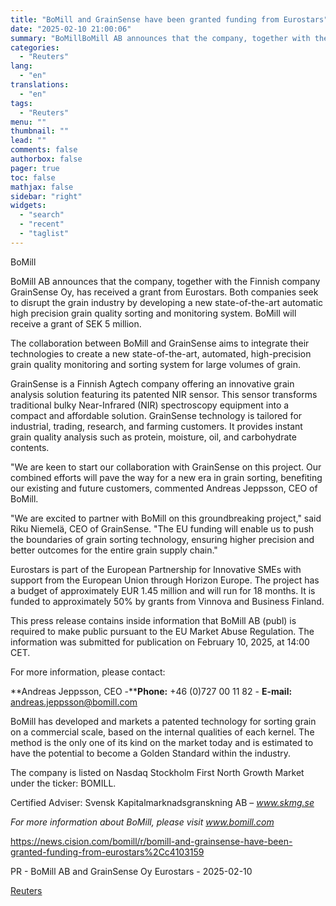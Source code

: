 ```yaml
---
title: "BoMill and GrainSense have been granted funding from Eurostars"
date: "2025-02-10 21:00:06"
summary: "BoMillBoMill AB announces that the company, together with the Finnish company GrainSense Oy, has received a grant from Eurostars. Both companies seek to disrupt the grain industry by developing a new state-of-the-art automatic high precision grain quality sorting and monitoring system. BoMill will receive a grant of SEK 5 million.The..."
categories:
  - "Reuters"
lang:
  - "en"
translations:
  - "en"
tags:
  - "Reuters"
menu: ""
thumbnail: ""
lead: ""
comments: false
authorbox: false
pager: true
toc: false
mathjax: false
sidebar: "right"
widgets:
  - "search"
  - "recent"
  - "taglist"
---
```


BoMill

BoMill AB announces that the company, together with the Finnish company GrainSense Oy, has received a grant from Eurostars. Both companies seek to disrupt the grain industry by developing a new state-of-the-art automatic high precision grain quality sorting and monitoring system. BoMill will receive a grant of SEK 5 million.

The collaboration between BoMill and GrainSense aims to integrate their technologies to create a new state-of-the-art, automated, high-precision grain quality monitoring and sorting system for large volumes of grain.

GrainSense is a Finnish Agtech company offering an innovative grain analysis solution featuring its patented NIR sensor. This sensor transforms traditional bulky Near-Infrared (NIR) spectroscopy equipment into a compact and affordable solution. GrainSense technology is tailored for industrial, trading, research, and farming customers. It provides instant grain quality analysis such as protein, moisture, oil, and carbohydrate contents.

"We are keen to start our collaboration with GrainSense on this project. Our combined efforts will pave the way for a new era in grain sorting, benefiting our existing and future customers, commented Andreas Jeppsson, CEO of BoMill.

"We are excited to partner with BoMill on this groundbreaking project," said Riku Niemelä, CEO of GrainSense. "The EU funding will enable us to push the boundaries of grain sorting technology, ensuring higher precision and better outcomes for the entire grain supply chain."

Eurostars is part of the European Partnership for Innovative SMEs with support from the European Union through Horizon Europe. The project has a budget of approximately EUR 1.45 million and will run for 18 months. It is funded to approximately 50% by grants from Vinnova and Business Finland.

This press release contains inside information that BoMill AB (publ) is required to make public pursuant to the EU Market Abuse Regulation. The information was submitted for publication on February 10, 2025, at 14:00 CET.

For more information, please contact:

**Andreas Jeppsson, CEO -****Phone:** +46 (0)727 00 11 82 - **E-mail:** andreas.jeppsson@bomill.com

BoMill has developed and markets a patented technology for sorting grain on a commercial scale, based on the internal qualities of each kernel. The method is the only one of its kind on the market today and is estimated to have the potential to become a Golden Standard within the industry.

The company is listed on Nasdaq Stockholm First North Growth Market under the ticker: BOMILL.

Certified Adviser: Svensk Kapitalmarknadsgranskning AB – *www.skmg.se*

*For more information about BoMill, please visit* *www.bomill.com*

https://news.cision.com/bomill/r/bomill-and-grainsense-have-been-granted-funding-from-eurostars%2Cc4103159

PR - BoMill AB and GrainSense Oy Eurostars - 2025-02-10

[Reuters](https://www.tradingview.com/news/reuters.com,2025-02-10:newsml_Wkrx3cz3:0-bomill-and-grainsense-have-been-granted-funding-from-eurostars/)

